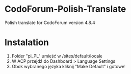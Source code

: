 # CodoForum-Polish-Translate

Polish translate for CodoForum version 4.8.4 

# Instalation

1. Folder "pl_PL" umieść w /sites/default/locale
2. W ACP przejdź do Dashboard > Language Settings
3. Obok wybranego języka kliknij "Make Default"
 i gotowe!
